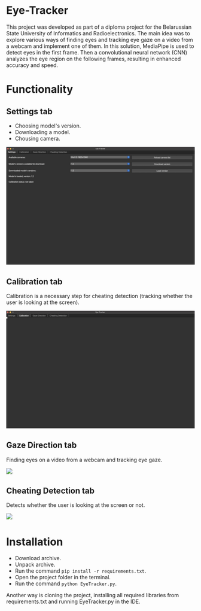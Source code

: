 # Eye-Tracker
This project was developed as part of a diploma project for the Belarussian State University of Informatics and Radioelectronics. The main idea was to explore various ways of finding eyes and tracking eye gaze on a video from a webcam and implement one of them. In this solution, MediaPipe is used to detect eyes in the first frame. Then a convolutional neural network (CNN) analyzes the eye region on the following frames, resulting in enhanced accuracy and speed.
# Functionality
## Settings tab
- Choosing model's version.
- Downloading a model.
- Chousing camera.
  
![](https://github.com/illavaria/Eye-tracker/blob/main/Images/Screenshot%20of%20settings.png)
## Calibration tab
Calibration is a necessary step for cheating detection (tracking whether the user is looking at the screen).

![](https://github.com/illavaria/Eye-tracker/blob/main/Images/Screenshot%20of%20calibration.png)
## Gaze Direction tab
Finding eyes on a video from a webcam and tracking eye gaze.

![](https://github.com/illavaria/Eye-tracker/blob/main/Images/Screenshot%202024-08-09%20at%208.47.00%20PM.png)
## Cheating Detection tab
Detects whether the user is looking at the screen or not.

![](https://github.com/illavaria/Eye-tracker/blob/main/Images/Screenshot%202024-08-09%20at%208.49.39%20PM.png)
# Installation 
- Download archive.
- Unpack archive.
- Run the command ```pip install -r requirements.txt```.
- Open the project folder in the terminal.
- Run the command ```python EyeTracker.py```.

Another way is cloning the project, installing all required libraries from requirements.txt and running EyeTracker.py in the IDE.
